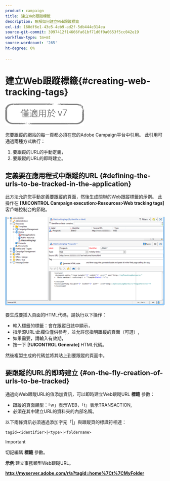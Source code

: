 ```yaml
---
product: campaign
title: 建立Web跟蹤標籤
description: 瞭解如何建立Web跟蹤標籤
exl-id: 160df6e1-43e5-4eb9-ad2f-5db444e314ea
source-git-commit: 3997412f14666fa61bf71d0f0a0653f5cc042e19
workflow-type: tm+mt
source-wordcount: '265'
ht-degree: 0%

---
```


# 建立Web跟蹤標籤{#creating-web-tracking-tags}

![](../../assets/v7-only.svg)

您要跟蹤的網站的每一頁都必須在您的Adobe Campaign平台中引用。 此引用可通過兩種方式執行：

1. 要跟蹤的URL的手動定義，
1. 要跟蹤的URL的即時建立。

## 定義要在應用程式中跟蹤的URL {#defining-the-urls-to-be-tracked-in-the-application}

此方法允許您手動定義要跟蹤的頁面，然後生成關聯的Web跟蹤標籤的示例。 此操作在 **[!UICONTROL Campaign execution>Resources>Web tracking tags]** 客戶端控制台的節點。

![](assets/d_ncs_integration_webtracking_screen.png)

要生成要插入頁面的HTML代碼，請執行以下操作：

* 輸入標籤的標籤：會在跟蹤日誌中顯示，
* 指示源URL:此欄位僅供參考，並允許您指明跟蹤的頁面（可選）,
* 如果需要，請輸入有效期，
* 按一下 **[!UICONTROL Generate]** HTML代碼。

然後複製生成的代碼並將其貼上到要跟蹤的頁面中。

## 要跟蹤的URL的即時建立 {#on-the-fly-creation-of-urls-to-be-tracked}

通過向Web跟蹤URL的值添加資訊，可以即時建立Web跟蹤URL **標籤** 參數：

* 跟蹤的頁面類型：「w」表示WEB，「t」表示TRANSACTION,
* 必須在其中建立URL的資料夾的內部名稱。

以下兩條資訊必須通過添加字元「|」與跟蹤頁的標識符相連：

```
tagid=<identifier>|<type>|<foldername>
```

>[!IMPORTANT]
>
>切記編碼 **標籤** 參數。

**示例**:建立事務類型Web跟蹤URL。

**http://myserver.adobe.com/r/a?tagid=home%7Ct%7CMyFolder**
